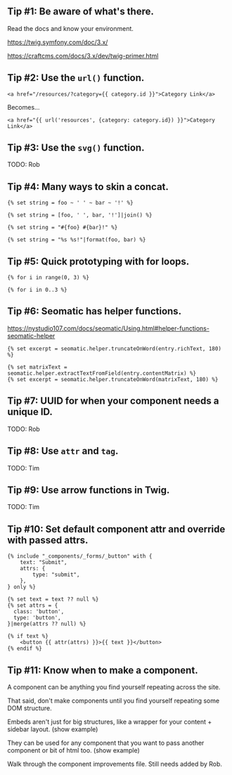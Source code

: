 ## Tip #1: Be aware of what's there.

Read the docs and know your environment.

https://twig.symfony.com/doc/3.x/

https://craftcms.com/docs/3.x/dev/twig-primer.html

## Tip #2: Use the `url()` function.

```
<a href="/resources/?category={{ category.id }}">Category Link</a>
```

Becomes...

```
<a href="{{ url('resources', {category: category.id}) }}">Category Link</a>
```

## Tip #3: Use the `svg()` function.

TODO: Rob

## Tip #4: Many ways to skin a concat.

```
{% set string = foo ~ ' ' ~ bar ~ '!' %}

{% set string = [foo, ' ', bar, '!']|join() %}

{% set string = "#{foo} #{bar}!" %}

{% set string = "%s %s!"|format(foo, bar) %}
```

## Tip #5: Quick prototyping with for loops.

```
{% for i in range(0, 3) %}

{% for i in 0..3 %}
```

## Tip #6: Seomatic has helper functions.

https://nystudio107.com/docs/seomatic/Using.html#helper-functions-seomatic-helper

```
{% set excerpt = seomatic.helper.truncateOnWord(entry.richText, 180) %}

{% set matrixText = seomatic.helper.extractTextFromField(entry.contentMatrix) %}
{% set excerpt = seomatic.helper.truncateOnWord(matrixText, 180) %}
```

## Tip #7: UUID for when your component needs a unique ID.

TODO: Rob

## Tip #8: Use `attr` and `tag`.

TODO: Tim

## Tip #9: Use arrow functions in Twig.

TODO: Tim

## Tip #10: Set default component attr and override with passed attrs.

```
{% include "_components/_forms/_button" with {
    text: "Submit",
    attrs: {
        type: "submit",
    },
} only %}
```

```
{% set text = text ?? null %}
{% set attrs = {
  class: 'button',
  type: 'button',
}|merge(attrs ?? null) %}

{% if text %}
    <button {{ attr(attrs) }}>{{ text }}</button>
{% endif %}
```

## Tip #11: Know when to make a component.

A component can be anything you find yourself repeating across the site.

That said, don't make components until you find yourself repeating some DOM structure.

Embeds aren't just for big structures, like a wrapper for your content + sidebar layout. (show example)

They can be used for any component that you want to pass another component or bit of html too. (show example)

Walk through the component improvements file. Still needs added by Rob.
